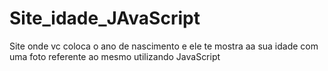 # Site_idade_JAvaScript
Site onde vc coloca o ano de nascimento e ele te mostra aa sua idade com uma foto referente ao mesmo utilizando JavaScript
